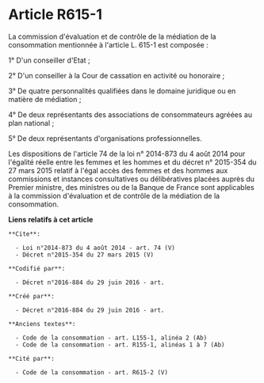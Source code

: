 # Article R615-1

La commission d'évaluation et de contrôle de la médiation de la consommation mentionnée à l'article L. 615-1 est composée : 

1° D'un conseiller d'Etat ; 

2° D'un conseiller à la Cour de cassation en activité ou honoraire ; 

3° De quatre personnalités qualifiées dans le domaine juridique ou en matière de médiation ; 

4° De deux représentants des associations de consommateurs agréées au plan national ; 

5° De deux représentants d'organisations professionnelles. 

Les dispositions de l'article 74 de la loi n° 2014-873 du 4 août 2014 pour l'égalité réelle entre les femmes et les hommes et
du décret n° 2015-354 du 27 mars 2015 relatif à l'égal accès des femmes et des hommes aux commissions et instances
consultatives ou délibératives placées auprès du Premier ministre, des ministres ou de la Banque de France sont applicables à
la commission d'évaluation et de contrôle de la médiation de la consommation.

**Liens relatifs à cet article**

	**Cite**:

	  - Loi n°2014-873 du 4 août 2014 - art. 74 (V)
	  - Décret n°2015-354 du 27 mars 2015 (V)

	**Codifié par**:

	  - Décret n°2016-884 du 29 juin 2016 - art.

	**Créé par**:

	  - Décret n°2016-884 du 29 juin 2016 - art.

	**Anciens textes**:

	  - Code de la consommation - art. L155-1, alinéa 2 (Ab)
	  - Code de la consommation - art. R155-1, alinéas 1 à 7 (Ab)

	**Cité par**:

	  - Code de la consommation - art. R615-2 (V)
